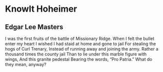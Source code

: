 # Knowlt Hoheimer
## Edgar Lee Masters
I was the first fruits of the battle of Missionary Ridge.
When I felt the bullet enter my heart
I wished I had staid at home and gone to jail
For stealing the hogs of Curl Trenary,
Instead of running away and joining the army.
Rather a thousand times the county jail
Than to lie under this marble figure with wings,
And this granite pedestal Bearing the words, “Pro Patria.”
What do they mean, anyway?